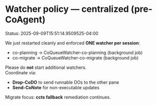 ﻿# Watcher policy — centralized (pre-CoAgent)
Status: 2025-09-09T15:51:14.9509525-04:00

We just restarted cleanly and enforced **ONE watcher per session**:
- co-planning  → CoQueueWatcher-co-planning (background job)
- co-migrate   → CoQueueWatcher-co-migrate  (background job)

Please do **not** start additional watchers.  
Coordinate via:
- **Drop-CoDO** to send runnable DOs to the other pane
- **Send-CoNote** for non-executable updates

Migrate focus: **ccts fallback** remediation continues.
